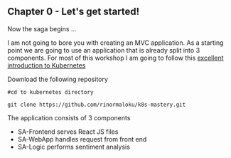 ## Chapter 0 - Let's get started!

Now the saga begins ...

I am not going to bore you with creating an MVC application. As a starting point we are going to use an application that is already split into 3 components. For most of this workshop I am going to follow this [excellent introduction to Kubernetes](https://medium.freecodecamp.org/learn-kubernetes-in-under-3-hours-a-detailed-guide-to-orchestrating-containers-114ff420e882)

Download the following repository

```
#cd to kubernetes directory

git clone https://github.com/rinormaloku/k8s-mastery.git
```

The application consists of 3 components
* SA-Frontend serves React JS files
* SA-WebApp handles request from front end
* SA-Logic performs sentiment analysis
